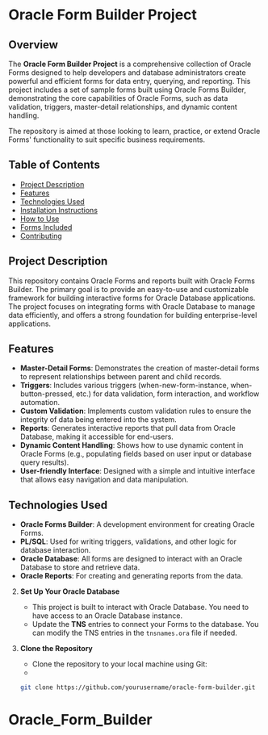 # Oracle Form Builder Project

## Overview

The **Oracle Form Builder Project** is a comprehensive collection of Oracle Forms designed to help developers and database administrators create powerful and efficient forms for data entry, querying, and reporting. This project includes a set of sample forms built using Oracle Forms Builder, demonstrating the core capabilities of Oracle Forms, such as data validation, triggers, master-detail relationships, and dynamic content handling.

The repository is aimed at those looking to learn, practice, or extend Oracle Forms' functionality to suit specific business requirements.

## Table of Contents

- [Project Description](#project-description)
- [Features](#features)
- [Technologies Used](#technologies-used)
- [Installation Instructions](#installation-instructions)
- [How to Use](#how-to-use)
- [Forms Included](#forms-included)
- [Contributing](#contributing)

## Project Description

This repository contains Oracle Forms and reports built with Oracle Forms Builder. The primary goal is to provide an easy-to-use and customizable framework for building interactive forms for Oracle Database applications. The project focuses on integrating forms with Oracle Database to manage data efficiently, and offers a strong foundation for building enterprise-level applications.

## Features

- **Master-Detail Forms**: Demonstrates the creation of master-detail forms to represent relationships between parent and child records.
- **Triggers**: Includes various triggers (when-new-form-instance, when-button-pressed, etc.) for data validation, form interaction, and workflow automation.
- **Custom Validation**: Implements custom validation rules to ensure the integrity of data being entered into the system.
- **Reports**: Generates interactive reports that pull data from Oracle Database, making it accessible for end-users.
- **Dynamic Content Handling**: Shows how to use dynamic content in Oracle Forms (e.g., populating fields based on user input or database query results).
- **User-friendly Interface**: Designed with a simple and intuitive interface that allows easy navigation and data manipulation.

## Technologies Used

- **Oracle Forms Builder**: A development environment for creating Oracle Forms.
- **PL/SQL**: Used for writing triggers, validations, and other logic for database interaction.
- **Oracle Database**: All forms are designed to interact with an Oracle Database to store and retrieve data.
- **Oracle Reports**: For creating and generating reports from the data.


   
2. **Set Up Your Oracle Database**
   - This project is built to interact with Oracle Database. You need to have access to an Oracle Database instance.
   - Update the **TNS** entries to connect your Forms to the database. You can modify the TNS entries in the `tnsnames.ora` file if needed.
     

3. **Clone the Repository**
   - Clone the repository to your local machine using Git:
   - 
   ```bash
   git clone https://github.com/yourusername/oracle-form-builder.git
# Oracle_Form_Builder
